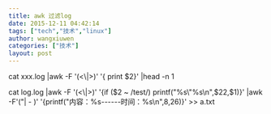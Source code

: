 ```yaml
---
title: awk 过滤log
date: 2015-12-11 04:42:14
tags: ["tech","技术","linux"]
author: wangxiuwen
categories: ["技术"]
layout: post
---
```




cat xxx.log |awk -F '(<\\|>)' '{ print $2}' |head -n 1 

cat log.log |awk -F '(<\\|>)' '{if ($2 ~ /test/) printf("%s\"%s\n",$22,$1)}' |awk -F'("| - )' '{printf("内容：%s------时间：%s\n",$8,$26)}'  >> a.txt

